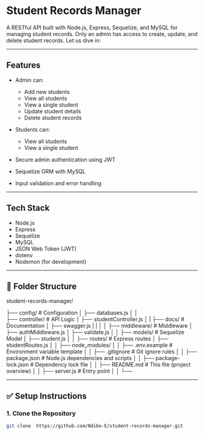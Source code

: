 #  Student Records Manager

A RESTful API built with Node.js, Express, Sequelize, and MySQL for managing student records. Only an admin has access to create, update,  and delete student records. Let us dive in:

---

##  Features

- Admin can:
  - Add new students
  - View all students
  - View a single student
  - Update student details
  - Delete student records

- Students can:
  - View all students
  - View a single student


- Secure admin authentication using JWT
- Sequelize ORM with MySQL
- Input validation and error handling

---

##  Tech Stack

- Node.js
- Express
- Sequelize
- MySQL
- JSON Web Token (JWT)
- dotenv
- Nodemon (for development)

---

## 📁 Folder Structure


student-records-manager/

├── config/   # Configuration
│   ├── databases.js
│   │  
├── controller/   # API Logic
│   ├── studentController.js
│   |
├── docs/    # Documentation
│   ├──  swagger.js
|   |
│   │
├── middleware/  # Middleware
│   ├── authMiddleware.js
│   ├──  validate.js
│   │
├── models/    # Sequelize Model
│   ├──  student.js
│   │
├── routes/    # Express routes 
│   ├── studentRoutes.js
│   │
├── node_modules/
│   │
├── .env.example   # Environment variable template
│   │
├── .gitignore  # Git ignore rules
│   │
├── package.json  # Node.js dependencies and scripts
│   │
├── package-lock.json  # Dependency lock file
│   │
├── README.md # This file (project overview)
│   │
├── server.js   # Entry point
│   │
└── 


---

## ✅ Setup Instructions

### 1. Clone the Repository

```bash
git clone  https://github.com/Ndibe-E/student-records-manager.git







